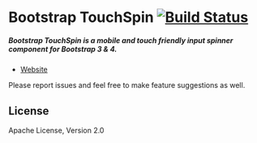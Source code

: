 # Bootstrap TouchSpin [![Build Status](https://secure.travis-ci.org/istvan-ujjmeszaros/bootstrap-touchspin.png?branch=master)](https://travis-ci.org/istvan-ujjmeszaros/bootstrap-touchspin)

##### Bootstrap TouchSpin is a mobile and touch friendly input spinner component for Bootstrap 3 & 4.

- [Website](http://www.virtuosoft.eu/code/bootstrap-touchspin/)

Please report issues and feel free to make feature suggestions as well.

## License

Apache License, Version 2.0
